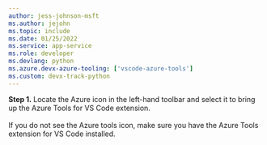 ```yaml
---
author: jess-johnson-msft
ms.author: jejohn
ms.topic: include
ms.date: 01/25/2022
ms.service: app-service
ms.role: developer
ms.devlang: python
ms.azure.devx-azure-tooling: ['vscode-azure-tools']
ms.custom: devx-track-python
---
```


**Step 1.** Locate the Azure icon in the left-hand toolbar and select it to bring up the Azure Tools for VS Code extension.<br>
<br>
If you do not see the Azure tools icon, make sure you have the Azure Tools extension for VS Code installed.